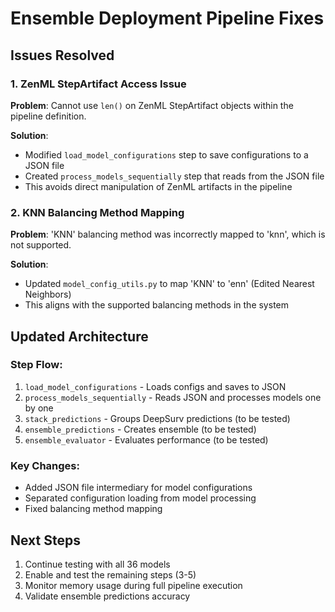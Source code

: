 # Ensemble Deployment Pipeline Fixes

## Issues Resolved

### 1. ZenML StepArtifact Access Issue
**Problem**: Cannot use `len()` on ZenML StepArtifact objects within the pipeline definition.

**Solution**: 
- Modified `load_model_configurations` step to save configurations to a JSON file
- Created `process_models_sequentially` step that reads from the JSON file
- This avoids direct manipulation of ZenML artifacts in the pipeline

### 2. KNN Balancing Method Mapping
**Problem**: 'KNN' balancing method was incorrectly mapped to 'knn', which is not supported.

**Solution**: 
- Updated `model_config_utils.py` to map 'KNN' to 'enn' (Edited Nearest Neighbors)
- This aligns with the supported balancing methods in the system

## Updated Architecture

### Step Flow:
1. `load_model_configurations` - Loads configs and saves to JSON
2. `process_models_sequentially` - Reads JSON and processes models one by one
3. `stack_predictions` - Groups DeepSurv predictions (to be tested)
4. `ensemble_predictions` - Creates ensemble (to be tested)
5. `ensemble_evaluator` - Evaluates performance (to be tested)

### Key Changes:
- Added JSON file intermediary for model configurations
- Separated configuration loading from model processing
- Fixed balancing method mapping

## Next Steps
1. Continue testing with all 36 models
2. Enable and test the remaining steps (3-5)
3. Monitor memory usage during full pipeline execution
4. Validate ensemble predictions accuracy